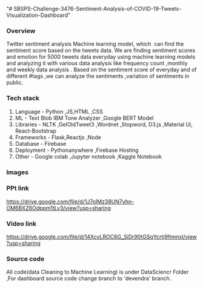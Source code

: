 "# SBSPS-Challenge-3476-Sentiment-Analysis-of-COVID-19-Tweets-Visualization-Dashboard" 
### Overview
Twitter sentiment analysis Machine learning model, which  can find the sentiment score based on the tweets data. We are finding sentiment scores and emotion for 5000 tweets data everyday using machine learning models and analyzing it with various data analysis like frequency count ,monthly and weekly data analysis . Based on the sentiment score of everyday and of different #tags ,we can analyze the sentiments ,variation of sentiments in public.
### Tech stack
1. Language - Python ,JS,HTML ,CSS
2. ML - Text Blob IBM Tone Analyzer ,Google BERT Model
3. Libraries - NLTK ,GelOldTweet3 ,Wordnet ,Stopword, D3.js ,Material Ui, React-Bootstrap 
4. Frameworks - Flask,Reactjs ,Node
5. Database - Firebase
4. Deployment - Pythonanywhere ,Firebase Hosting
5. Other - Google colab ,Jupyter notebook ,Kaggle Notebook
### Images

### PPt link
https://drive.google.com/file/d/1J7olMz38UN7yhn-OM6BXZ6Odppm1tLy3/view?usp=sharing
### Video link
https://drive.google.com/file/d/14XcvLROC6G_SiDr90tGSqYcrtj9fmmxl/view?usp=sharing
### Source code
All code(data Cleaning to Machine Learning) is under DataSciencr Folder ,For dashboard source code change branch to 'devendra' branch.
